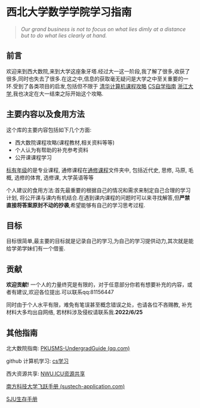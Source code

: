 # 西北大学数学学院学习指南

> *Our grand business is not to focus on what lies dimly at a distance but to do what lies clearly at hand.*

## 前言

欢迎来到西大数院,来到大学这座象牙塔.经过大一这一阶段,我了解了很多,收获了很多,同时也失去了很多.在这之中,信息的获取毫无疑问是大学之中至关重要的一环.受到了各类项目的启发,包括但不限于  [清华计算机课程攻略](https://rekcarc-tsc-uht.readthedocs.io/en/latest/README.html)   [CS自学指南](https://csdiy.wiki/)   [浙江大学](https://github.com/QSCTech/zju-icicles),我也决定在大一结束之际开始这个攻略. 

## 主要内容以及食用方法
这个库的主要内容包括如下几个方面:
- 西大数院课程攻略(课程教材,相关资料等等)
- 个人认为有帮助的补充参考资料
- 公开课课程学习

<u>标有年级</u>的是专业课程, 通修课程在<u>通修课程</u>文件夹中, 包括近代史, 思修, 马原, 毛概, 选修的体育, 选修课, 大学英语等等

个人建议的食用方法:首先最重要的根据自己的情况和需求来制定自己合理的学习计划, 将公开课与课内有机结合.在遇到课内课程的问题时可以来寻找解答,但**严禁直接将答案原封不动的抄袭**,希望能够有自己的学习思考过程. 

## 目标

目标很简单,最主要的目标就是记录自己的学习,为自己的学习提供动力,其次就是能给学弟学妹们有一个借鉴.

## 贡献
**欢迎贡献!** 一个人的力量终究是有限的，对于任意部分你若有想要补充的内容，或者有建议,欢迎各位提出.可以联系qq:81156447

同时由于个人水平有限，难免有笔误甚至概念错误之处，也请各位不吝赐教, 补充材料大多均出自网络, 若材料涉及侵权请联系我.**2022/6/25**

## 其他指南

北大数院指南: [PKUSMS-UndergradGuide (qq.com)](https://docs.qq.com/doc/p/aec47ed20c2170d9f680ceaaf81b2b0c8aa7a2a9)

github 计算机学习: [cs学习](https://github.com/eryisan/zh_CN-Computer-Science-Curriculum-Front-End-Curriculum)

西大资源共享: [NWU.ICU资源共享](https://resour.nwu.icu/?dir=uploads/1)

[南方科技大学飞跃手册 (sustech-application.com)](https://sustech-application.com/#/)

[SJU生存手册](https://survivesjtu.gitbook.io/survivesjtumanual/) 
